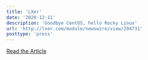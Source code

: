 ```yaml
---
title: 'LXer'
date: '2020-12-11'
description: 'Goodbye CentOS, hello Rocky Linux'
url: 'http://lxer.com/module/newswire/view/294731'
posttype: 'press'
---
```


[Read the Article](http://lxer.com/module/newswire/view/294731)
